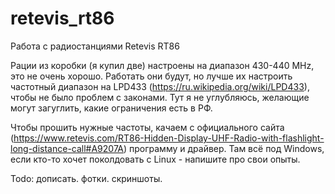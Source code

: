# retevis_rt86
Работа с радиостанциями Retevis RT86

Рации из коробки (я купил две) настроены на диапазон 430-440 MHz, это не очень хорошо. Работать они будут, но лучше их настроить частотный диапазон на LPD433 (https://ru.wikipedia.org/wiki/LPD433), чтобы не было проблем с законами. Тут я не углубляюсь, желающие могут загуглить, какие ограничения есть в РФ.

Чтобы прошить нужные частоты, качаем с официального сайта (https://www.retevis.com/RT86-Hidden-Display-UHF-Radio-with-flashlight-long-distance-call#A9207A) программу и драйвер. Там всё под Windows, если кто-то хочет поколдовать с Linux - напишите про свои опыты.

Todo:
дописать. фотки. скриншоты.
